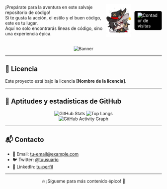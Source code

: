 <!-- Contenedor principal con flexbox para alinear elementos en la misma línea -->
<div style="display: flex; justify-content: space-between; align-items: center; width: 100%;">

  <!-- Mensaje de bienvenida -->
  <div style="max-width: 70%;">
    <p>
      ¡Prepárate para la aventura en este salvaje repositorio de código!<br>
      Si te gusta la acción, el estilo y el buen código, este es tu lugar.<br>
      Aquí no solo encontrarás líneas de código, sino una experiencia épica.
    </p>
  </div>

  <!-- Imagen y contador alineados a la derecha -->
  <div style="display: flex; align-items: center; gap: 10px;">
    <img src="bot.png" alt="Avatar" width="80">
    <span style="background: #000; color: white; padding: 5px 10px; border-radius: 5px;">
      <img src="https://komarev.com/ghpvc/?username=FaceMdfk&style=flat-square&color=000000&label=" alt="Contador de visitas">
    </span>
  </div>

</div>


<br>

<div align="center">
  <img src="some-boothill-gifs-v0-s34gs2v5zoqc1.gif" alt="Banner">
</div>




<hr>

<h2>📄 Licencia</h2>
<p>Este proyecto está bajo la licencia <strong>[Nombre de la licencia]</strong>.</p>

<hr>

<h2>🚀 Aptitudes y estadísticas de GitHub</h2>

<div align="center">
  <img src="https://github-readme-stats.vercel.app/api?username=FaceMdfk&show_icons=true&theme=tokyonight" alt="GitHub Stats" />
  <img src="https://github-readme-stats.vercel.app/api/top-langs/?username=FaceMdfk&layout=compact&theme=tokyonight" alt="Top Langs" />
  <br>
  <img src="https://github-readme-activity-graph.vercel.app/graph?username=FaceMdfk&theme=react-dark" alt="GitHub Activity Graph" />
</div>

<hr>

<h2>📬 Contacto</h2>
<ul>
  <li>📧 Email: <a href="mailto:tu-email@example.com">tu-email@example.com</a></li>
  <li>🐦 Twitter: <a href="https://twitter.com/tuusuario">@tuusuario</a></li>
  <li>💼 LinkedIn: <a href="https://linkedin.com/in/tuusuario">tu-perfil</a></li>
</ul>

<hr>

<p align="center">🔥 ¡Sígueme para más contenido épico! 🚀</p>
